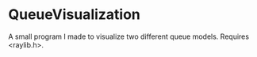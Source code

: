 # QueueVisualization
A small program I made to visualize two different queue models. Requires <raylib.h>.

